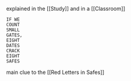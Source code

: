 explained in the [[Study]]
and in a [[Classroom]]

```
IF WE
COUNT
SMALL
GATES,
EIGHT
DATES
CRACK
EIGHT
SAFES
```

main clue to the [[Red Letters in Safes]] 